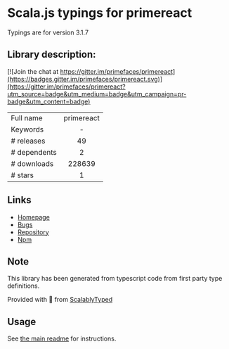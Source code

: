 
# Scala.js typings for primereact

Typings are for version 3.1.7

## Library description:
[![Join the chat at https://gitter.im/primefaces/primereact](https://badges.gitter.im/primefaces/primereact.svg)](https://gitter.im/primefaces/primereact?utm_source=badge&utm_medium=badge&utm_campaign=pr-badge&utm_content=badge)

|                    |                 |
| ------------------ | :-------------: |
| Full name          | primereact |
| Keywords           | - |
| # releases         | 49 |
| # dependents       | 2 |
| # downloads        | 228639 |
| # stars            | 1 |

## Links
- [Homepage](https://github.com/primefaces/primereact#readme)
- [Bugs](https://github.com/primefaces/primereact/issues)
- [Repository](https://github.com/primefaces/primereact)
- [Npm](https://www.npmjs.com/package/primereact)
    


## Note
This library has been generated from typescript code from first party type definitions.

Provided with :purple_heart: from [ScalablyTyped](https://github.com/oyvindberg/ScalablyTyped)

## Usage
See [the main readme](../../readme.md) for instructions.


